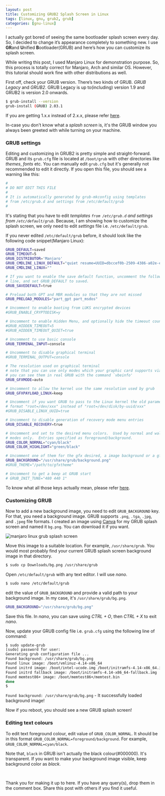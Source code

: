 ```yaml
---
layout: post
title: Customizing GRUB2 Splash Screen in Linux
tags: [linux, gnu, grub2, grub]
categories: [gnu-linux]
---
```


I actually got bored of seeing the same bootloader splash screen every day. So, I decided to change it’s appearance completely to something new. I use **GR**and **U**nified **B**ootloader(GRUB) and here’s how you can customize its splash screen.

<div class='message'>
    While writing this post, I used Manjaro Linux for demonstration purpose. So, this process is totally correct for Manjaro, Arch and similar OS. However, this tutorial should work fine with other distributions as well.
</div>

First off, check your GRUB version. There’s two kinds of GRUB. _GRUB Legacy_ and _GRUB2_. GRUB Legacy is up to(including) version 1.9 and GRUB2 is version 2.0 onwards.

```sh
$ grub-install --version
grub-install (GRUB) 2.03.1
```

If you are getting 1.x.x instead of 2.x.x, please refer [here]().

<div class='message'>
    In-case you don't know what a <em>splash screen</em> is, it's the GRUB window you always been greeted with while turning on your machine.
</div>

### GRUB settings

Editing and customizing in GRUB2 is pretty simple and straight-forward. GRUB and its `grub.cfg` file is located at `/boot/grub` with other directories like _themes_, _fonts_ etc. You can manually edit `grub.cfg` but it's generally not recommended to edit it directly. If you open this file, you should see a warning like this:

```sh
#
# DO NOT EDIT THIS FILE
#
# It is automatically generated by grub-mkconfig using templates
# from /etc/grub.d and settings from /etc/default/grub
#
```

It's stating that you have to edit _templates `from /etc/grub.d` and settings from `/etc/default/grub`_. Because, I am showing how to customize the splash screen, we only need to edit _settings_ file i.e. `/etc/default/grub`.

If you never edited `/etc/default/grub` before, it should look like the following code snippet(Manjaro Linux):

```sh
GRUB_DEFAULT=saved
GRUB_TIMEOUT=5
GRUB_DISTRIBUTOR='Manjaro'
GRUB_CMDLINE_LINUX_DEFAULT="quiet resume=UUID=dbccef0b-2509-4386-a02e-eb534341394d"
GRUB_CMDLINE_LINUX=""

# If you want to enable the save default function, uncomment the following
# line, and set GRUB_DEFAULT to saved.
GRUB_SAVEDEFAULT=true

# Preload both GPT and MBR modules so that they are not missed
GRUB_PRELOAD_MODULES="part_gpt part_msdos"

# Uncomment to enable booting from LUKS encrypted devices
#GRUB_ENABLE_CRYPTODISK=y

# Uncomment to enable Hidden Menu, and optionally hide the timeout count
#GRUB_HIDDEN_TIMEOUT=5
#GRUB_HIDDEN_TIMEOUT_QUIET=true

# Uncomment to use basic console
GRUB_TERMINAL_INPUT=console

# Uncomment to disable graphical terminal
#GRUB_TERMINAL_OUTPUT=console

# The resolution used on graphical terminal
# note that you can use only modes which your graphic card supports via VBE
# you can see them in real GRUB with the command `vbeinfo'
GRUB_GFXMODE=auto

# Uncomment to allow the kernel use the same resolution used by grub
GRUB_GFXPAYLOAD_LINUX=keep

# Uncomment if you want GRUB to pass to the Linux kernel the old parameter
# format "root=/dev/xxx" instead of "root=/dev/disk/by-uuid/xxx"
#GRUB_DISABLE_LINUX_UUID=true

# Uncomment to disable generation of recovery mode menu entries
GRUB_DISABLE_RECOVERY=true

# Uncomment and set to the desired menu colors.  Used by normal and wallpaper
# modes only.  Entries specified as foreground/background.
GRUB_COLOR_NORMAL="cyan/black"
GRUB_COLOR_HIGHLIGHT="green/black"

# Uncomment one of them for the gfx desired, a image background or a gfxtheme
GRUB_BACKGROUND="/usr/share/grub/background.png"
#GRUB_THEME="/path/to/gfxtheme"

# Uncomment to get a beep at GRUB start
# GRUB_INIT_TUNE="480 440 1"
```

To know what all those keys actually mean, please refer [here](https://www.gnu.org/software/grub/manual/grub/grub.html#Simple-configuration).

### Customizing GRUB

Now to add a new background image, you need to edit `GRUB_BACKGROUND` key. For that, you need a background image. GRUB supports `.png`, `.tga`, `.jpg`, and `.jpeg` file formats. I created an image using [Canva](https://canva.com) for my GRUB splash screen and named it `bg.png`. You can download it if you want.

![manjaro linux grub splash screen](/public/images/grub-splash-screen.png)

Move this image to a suitable location. For example, `/usr/share/grub`. You would most probably find your current GRUB splash screen background image in that directory.

```sh
$ sudo cp Downloads/bg.png /usr/share/grub
```

Open `/etc/default/grub` with any text editor. I will use _nano_.

```sh
$ sudo nano /etc/default/grub
```

edit the value of `GRUB_BACKGROUND` and provide a valid path to your background image. In my case, it's `/usr/share/grub/bg.png`.

```sh
GRUB_BACKGROUND="/usr/share/grub/bg.png"
```

Save this file. In _nano_, you can save using _CTRL + O_, then _CTRL + X_ to exit _nano_.

Now, update your GRUB config file i.e. `grub.cfg` using the following line of command:

```sh
$ sudo update-grub
[sudo] password for user:
Generating grub configuration file ...
Found background: /usr/share/grub/bg.png
Found linux image: /boot/vmlinuz-4.14-x86_64
Found initrd image: /boot/intel-ucode.img /boot/initramfs-4.14-x86_64.img
Found initrd fallback image: /boot/initramfs-4.14-x86_64-fallback.img
Found memtest86+ image: /boot/memtest86+/memtest.bin
done
$
```

`Found background: /usr/share/grub/bg.png` - It successfully loaded background image!

Now if you reboot, you should see a new GRUB splash screen!

### Editing text colours

To edit text foreground colour, edit value of `GRUB_COLOR_NORMAL`. It should be in this format `GRUB_COLOR_NORMAL=foreground/background`. For example, `GRUB_COLOR_NORMAL=cyan/black`.

Note that, `black` in GRUB isn't actually the black colour(#000000). It's transparent. If you want to make your background image visible, keep background color as _black_.

<br>

Thank you for making it up to here. If you have any query(s), drop them in the comment box. Share this post with others if you find it useful.

